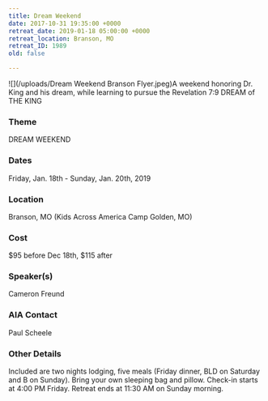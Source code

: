 ```yaml
---
title: Dream Weekend
date: 2017-10-31 19:35:00 +0000
retreat_date: 2019-01-18 05:00:00 +0000
retreat_location: Branson, MO
retreat_ID: 1989
old: false

---
```

![](/uploads/Dream Weekend Branson Flyer.jpeg)A weekend honoring Dr. King and his dream, while learning to pursue the Revelation 7:9 DREAM of THE KING

### Theme

DREAM WEEKEND

### Dates

Friday, Jan. 18th -  Sunday, Jan. 20th, 2019

### Location

Branson, MO (Kids Across America Camp Golden, MO)

### Cost

$95 before Dec 18th, $115 after

### Speaker(s)

Cameron Freund

### AIA Contact

Paul Scheele

### Other Details

Included are two nights lodging, five meals (Friday dinner, BLD on Saturday and B on Sunday). Bring your own sleeping bag and pillow. Check-in starts at 4:00 PM Friday. Retreat ends at 11:30 AM on Sunday morning.